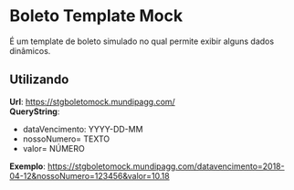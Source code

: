 # Boleto Template Mock

É um template de boleto simulado no qual permite exibir alguns dados dinâmicos.

## Utilizando

**Url**: https://stgboletomock.mundipagg.com/  
**QueryString**:
- dataVencimento: YYYY-DD-MM
- nossoNumero= TEXTO
- valor= NÚMERO

**Exemplo**: https://stgboletomock.mundipagg.com/datavencimento=2018-04-12&nossoNumero=123456&valor=10.18
